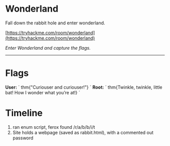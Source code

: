 # Wonderland
Fall down the rabbit hole and enter wonderland.

[https://tryhackme.com/room/wonderland](https://tryhackme.com/room/wonderland)

*Enter Wonderland and capture the flags.*

---

# Flags
**User:**
´ thm{"Curiouser and curiouser!"} ´
**Root:**
´ thm{Twinkle, twinkle, little bat! How I wonder what you’re at!} ´


# Timeline

1. ran enum script, ferox found /r/a/b/b/i/t
2. Site holds a webpage (saved as rabbit.html), with a commented out password
